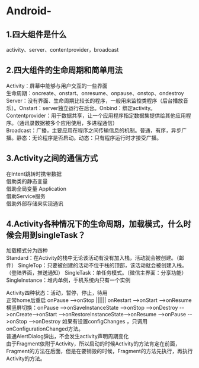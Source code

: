 # Android-
## 1.四大组件是什么
activity、server、contentprovider，broadcast<br> 
## 2.四大组件的生命周期和简单用法
Activity：屏幕中能够与用户交互的一些界面<br>
生命周期：oncreate、onstart、onresume、onpause、onstop、ondestroy<br>
Server：没有界面、生命周期比较长的程序，一般用来监控类程序（后台播放音乐）。Onstart：server独立运行在后台。Onbind：绑定activity。<br>
Contentprovider：用于数据共享，让一个应用程序指定数据集提供给其他应用程序。（通讯录数据被多个应用使用，多进程通信）<br>
Broadcast：广播，主要应用在程序之间传输信息的机制。普通，有序，异步广播。静态：无论程序是否启动。动态：只有程序运行时才接受广播。<br>
## 3.Activity之间的通信方式
在Intent跳转时携带数据<br>
借助类的静态变量<br>
借助全局变量 Application<br>
借助Service服务<br>
借助外部存储来实现通讯<br>
## 4.Activity各种情况下的生命周期，加载模式，什么时候会用到singleTask？
加载模式分为四种<br>
    Standard：在Activity的栈中无论该活动有没有加入栈，活动就会被创建。（邮件）
    SingleTop：只要被创建的活动不位于栈的顶部，该活动就会被创建入栈。（登陆界面，推送通知）
    SingleTask：单任务模式。（微信主界面：分享功能）
    SingleInstance：堆内单例，手机系统内只有一个实例

Activity四种状态：活动，暂停，停止，待用<br>
正常home后重启 onPause -->onStop |||||| onRestart -->onStart -->onResume
横竖屏切换：onPause -->onSaveInstanceState -->onStop -->onDestroy -->onCreate-->onStart -->onRestoreInstanceState-->onResume -->onPause -->onStop -->onDestroy
如果有设置configChanges	，只调用onConfigurationChanged方法。 <br>
普通AlertDialog弹出，不会发生activity声明周期变化<br>
由于Fragment依附于Activity，所以启动的时候Activity的方法肯定在前面，Fragment的方法在后面，但是在要销毁的时候，Fragment的方法先执行，再执行Activity的方法。    

